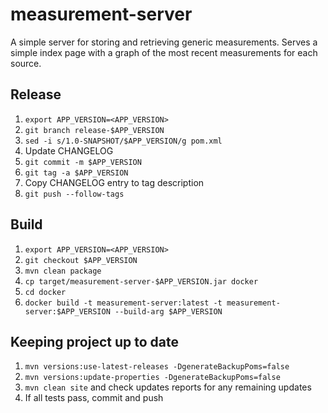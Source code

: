 # measurement-server
A simple server for storing and retrieving generic measurements. Serves a simple index page with a graph of the most recent measurements for each source.

## Release
1. `export APP_VERSION=<APP_VERSION>`
2. `git branch release-$APP_VERSION`
3. `sed -i s/1.0-SNAPSHOT/$APP_VERSION/g pom.xml`
4. Update CHANGELOG
5. `git commit -m $APP_VERSION`
6. `git tag -a $APP_VERSION`
7. Copy CHANGELOG entry to tag description
8. `git push --follow-tags`

## Build
1. `export APP_VERSION=<APP_VERSION>`
2. `git checkout $APP_VERSION`
3. `mvn clean package`
4. `cp target/measurement-server-$APP_VERSION.jar docker`
5. `cd docker`
6. `docker build -t measurement-server:latest -t measurement-server:$APP_VERSION --build-arg $APP_VERSION`

## Keeping project up to date
1. `mvn versions:use-latest-releases -DgenerateBackupPoms=false`
2. `mvn versions:update-properties -DgenerateBackupPoms=false`
3. `mvn clean site` and check updates reports for any remaining updates
4. If all tests pass, commit and push
